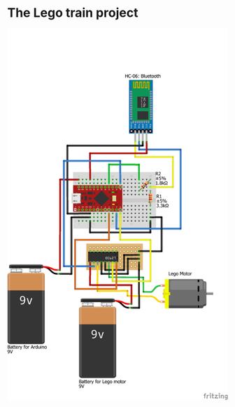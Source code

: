 # The Lego train project


![Diagram of electronics](https://raw.githubusercontent.com/ollihei/train/master/Documentation/ElectronicsDiagram.png)